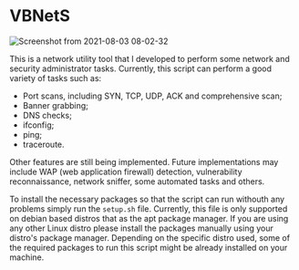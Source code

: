 # VBNetS

![Screenshot from 2021-08-03 08-02-32](https://user-images.githubusercontent.com/61552222/127938045-aa8052c3-fa9a-4cd8-82bf-edcee8e68538.png)


This is a network utility tool that I developed to perform some network and security administrator tasks. Currently, this script can perform a good variety of tasks such as:
- Port scans, including SYN, TCP, UDP, ACK and comprehensive scan;
- Banner grabbing;
- DNS checks;
- ifconfig;
- ping;
- traceroute.

Other features are still being implemented. Future implementations may include WAP (web application firewall) detection, vulnerability reconnaissance, network sniffer, some automated tasks and others.

To install the necessary packages so that the script can run withouth any problems simply run the `setup.sh` file. Currently, this file is only supported on debian based distros that as the apt package manager. If you are using any other Linux distro please install the packages manually using your distro's package manager. Depending on the specific distro used, some of the required packages to run this script might be already installed on your machine.
